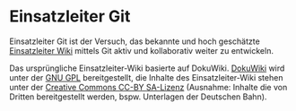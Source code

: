# Einsatzleiter Git

Einsatzleiter Git ist der Versuch, das bekannte und hoch geschätzte [Einsatzleiter Wiki](https://einsatzleiterwiki.de) mittels Git aktiv und kollaborativ weiter zu entwickeln.

Das ursprüngliche Einsatzleiter-Wiki basierte auf DokuWiki. [DokuWiki](https://www.dokuwiki.org/) wird unter der [GNU GPL](http://www.gnu.de/documents/gpl-2.0.de.html) bereitgestellt, die Inhalte des Einsatzleiter-Wiki stehen unter der [Creative Commons CC-BY SA-Lizenz](https://creativecommons.org/licenses/by-sa/4.0/deed.de) (Ausnahme: Inhalte die von Dritten bereitgestellt werden, bspw. Unterlagen der Deutschen Bahn).
